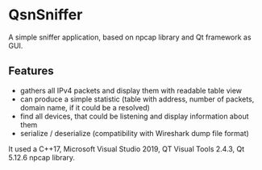 # QsnSniffer

A simple sniffer application, based on npcap library and Qt framework as GUI. 

## Features

- gathers all IPv4 packets and display them with readable table view
- can produce a simple statistic (table with address, number of packets, domain name, if it could be a resolved)
- find all devices, that could be listening and display information about them
- serialize / deserialize (compatibility with Wireshark dump file format)




It used a C++17, Microsoft Visual Studio 2019, QT Visual Tools 2.4.3, Qt 5.12.6 npcap library.
